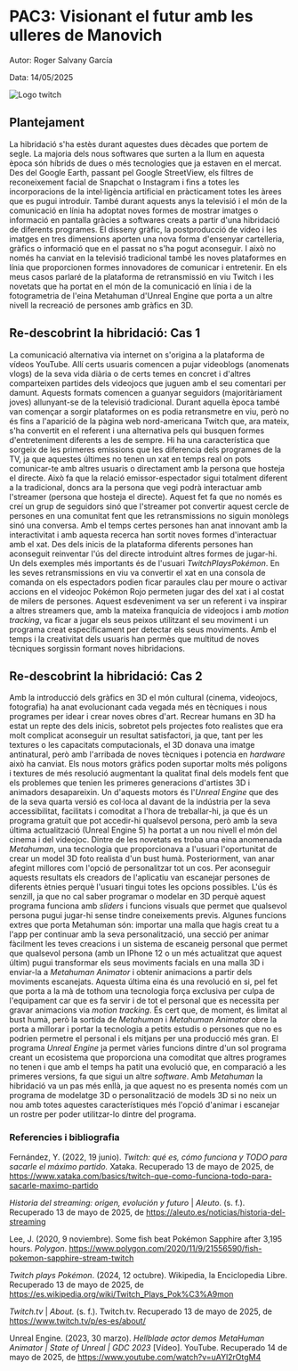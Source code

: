 # PAC3: Visionant el futur amb les ulleres de Manovich

Autor: Roger Salvany García

Data: 14/05/2025

![Logo twitch](https://pbs.twimg.com/profile_images/1903140828152823808/FAufQwqc_400x400.jpg)


## Plantejament

La hibridació s'ha estès durant aquestes dues dècades que portem de segle. La majoria dels nous softwares que surten a la llum en aquesta època són híbrids de dues o més tecnologies que ja estaven en el mercat. Des del Google Earth, passant pel Google StreetView, els filtres de reconeixement facial de Snapchat o Instagram i fins a totes les incorporacions de la intel·ligència artificial en pràcticament totes les àrees que es pugui introduir. També durant aquests anys la televisió i el món de la comunicació en línia ha adoptat noves formes de mostrar imatges o informació en pantalla gràcies a softwares creats a partir d'una hibridació de diferents programes. El disseny gràfic, la postproducció de vídeo i les imatges en tres dimensions aporten una nova forma d'ensenyar cartelleria, gràfics o informació que en el passat no s'ha pogut aconseguir. I això no només ha canviat en la televisió tradicional també les noves plataformes en línia que proporcionen formes innovadores de comunicar i entretenir. En els meus casos parlaré de la plataforma de retransmissió en viu Twitch i les novetats que ha portat en el món de la comunicació en línia i de la fotogrametria de l'eina Metahuman d'Unreal Engine que porta a un altre nivell la recreació de persones amb gràfics en 3D. 

## Re-descobrint la hibridació: Cas 1

La comunicació alternativa via internet on s'origina a la plataforma de vídeos YouTube. Allí certs usuaris comencen a pujar videoblogs (anomenats vlogs) de la seva vida diària o de certs temes en concret i d'altres comparteixen partides dels videojocs que juguen amb el seu comentari per damunt. Aquests formats comencen a guanyar seguidors (majoritàriament joves) allunyant-se de la televisió tradicional. Durant aquella època també van començar a sorgir plataformes on es podia retransmetre en viu, però no és fins a l'aparició de la pàgina web nord-americana Twitch que, ara mateix, s'ha convertit en el referent i una alternativa pels qui busquen formes d'entreteniment diferents a les de sempre. Hi ha una característica que sorgeix de les primeres emissions que les diferencia dels programes de la TV, ja que aquestes últimes no tenen un xat en temps real on pots comunicar-te amb altres usuaris o directament amb la persona que hosteja el directe. Això fa que la relació emissor-espectador sigui totalment diferent a la tradicional, doncs ara la persona que vegi podrà interactuar amb l'streamer (persona que hosteja el directe). Aquest fet fa que no només es creí un grup de seguidors sinó que l'streamer pot convertir aquest cercle de persones en una comunitat fent que les retransmissions no siguin monòlegs sinó una conversa. Amb el temps certes persones han anat innovant amb la interactivitat i amb aquesta recerca han sortit noves formes d'interactuar amb el xat. Des dels inicis de la plataforma diferents persones han aconseguit reinventar l'ús del directe introduint altres formes de jugar-hi. Un dels exemples més importants és de l'usuari *TwitchPlaysPokémon*. En les seves retransmissions en viu va convertir el xat en una consola de comanda on els espectadors podien ficar paraules clau per moure o activar accions en el videojoc Pokémon Rojo permeten jugar des del xat i al costat de milers de persones. Aquest esdeveniment va ser un referent i va inspirar a altres streamers que, amb la mateixa franquícia de videojocs i amb *motion tracking*, va ficar a jugar els seus peixos utilitzant el seu moviment i un programa creat específicament per detectar els seus moviments. Amb el temps i la creativitat dels usuaris han permès que multitud de noves tècniques sorgissin formant noves hibridacions.


## Re-descobrint la hibridació: Cas 2

Amb la introducció dels gràfics en 3D el món cultural (cinema, videojocs, fotografia) ha anat evolucionant cada vegada més en tècniques i nous programes per idear i crear noves obres d'art. Recrear humans en 3D ha estat un repte des dels inicis, sobretot pels projectes foto realistes que era molt complicat aconseguir un resultat satisfactori, ja que, tant per les textures o les capacitats computacionals, el 3D donava una imatge antinatural, però amb l'arribada de noves tècniques i potencia en *hardware* això ha canviat. Els nous motors gràfics poden suportar molts més polígons i textures de més resolució augmentant la qualitat final dels models fent que els problemes que tenien les primeres generacions d'artistes 3D i animadors desapareixin. Un d'aquests motors és l'*Unreal Engine* que des de la seva quarta versió es col·loca al davant de la indústria per la seva accessibilitat, facilitats i comoditat a l'hora de treballar-hi, ja que és un programa gratuït que pot accedir-hi qualsevol persona, però amb la seva última actualització (Unreal Engine 5) ha portat a un nou nivell el món del cinema i del videojoc. Dintre de les novetats es troba una eina anomenada *Metahuman*, una tecnologia que proporcionava a l'usuari l'oportunitat de crear un model 3D foto realista d'un bust humà. Posteriorment, van anar afegint millores com l'opció de personalitzar tot un cos. Per aconseguir aquests resultats els creadors de l'aplicatiu van escanejar persones de diferents ètnies perquè l'usuari tingui totes les opcions possibles. L'ús és senzill, ja que no cal saber programar o modelar en 3D perquè aquest programa funciona amb *sliders* i funcions visuals que permet que qualsevol persona pugui jugar-hi sense tindre coneixements previs. Algunes funcions extres que porta Metahuman són: importar una malla que hagis creat tu a l'app per continuar amb la seva personalització, una secció per animar fàcilment les teves creacions i un sistema de escaneig personal que permet que qualsevol persona (amb un IPhone 12 o un més actualitzat que aquest últim) pugui transformar els seus moviments facials en una malla 3D i enviar-la a *Metahuman Animator* i obtenir animacions a partir dels moviments escanejats. Aquesta última eina és una revolució en si, pel fet que porta a la mà de tothom una tecnologia força exclusiva per culpa de l'equipament car que es fa servir i de tot el personal que es necessita per gravar animacions via *motion tracking*. És cert que, de moment, és limitat al bust humà, però la sortida de *Metahuman* i *Metahuman Animator* obre la porta a millorar i portar la tecnologia a petits estudis o persones que no es podrien permetre el personal i els mitjans per una producció més gran. El programa *Unreal Engine* ja permet vàries funcions dintre d'un sol programa creant un ecosistema que proporciona una comoditat que altres programes no tenen i que amb el temps ha patit una evolució que, en comparació a les primeres versions, fa que sigui un altre *software*. Amb *Metahuman* la hibridació va un pas més enllà, ja que aquest no es presenta només com un programa de modelatge 3D o personalització de models 3D si no neix un nou amb totes aquestes característiques més l'opció d'animar i escanejar un rostre per poder utilitzar-lo dintre del programa.

### Referencies i bibliografia 

Fernández, Y. (2022, 19 junio). *Twitch: qué es, cómo funciona y TODO para sacarle el máximo partido.* Xataka. Recuperado 13 de mayo de 2025, de https://www.xataka.com/basics/twitch-que-como-funciona-todo-para-sacarle-maximo-partido

*Historia del streaming: origen, evolución y futuro* | *Aleuto*. (s. f.). Recuperado 13 de mayo de 2025, de https://aleuto.es/noticias/historia-del-streaming

Lee, J. (2020, 9 noviembre). Some fish beat Pokémon Sapphire after 3,195 hours. *Polygon*. https://www.polygon.com/2020/11/9/21556590/fish-pokemon-sapphire-stream-twitch

*Twitch plays Pokémon*. (2024, 12 octubre). Wikipedia, la Enciclopedia Libre. Recuperado 13 de mayo de 2025, de https://es.wikipedia.org/wiki/Twitch_Plays_Pok%C3%A9mon

*Twitch.tv* | *About.* (s. f.). Twitch.tv. Recuperado 13 de mayo de 2025, de https://www.twitch.tv/p/es-es/about/

Unreal Engine. (2023, 30 marzo). *Hellblade actor demos MetaHuman Animator | State of Unreal | GDC 2023* [Vídeo]. YouTube. Recuperado 14 de mayo de 2025, de https://www.youtube.com/watch?v=uAYl2rOtgM4
